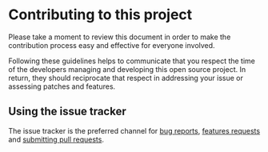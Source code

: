 # Contributing to this project

Please take a moment to review this document in order to make the contribution
process easy and effective for everyone involved.

Following these guidelines helps to communicate that you respect the time of
the developers managing and developing this open source project. In return,
they should reciprocate that respect in addressing your issue or assessing
patches and features.


## Using the issue tracker

The issue tracker is the preferred channel for [bug reports](https://github.com/NeoSOFT-Technologies/node-rest/blob/main/wiki/docs/contribution/bug-reports.md),
[features requests](https://github.com/NeoSOFT-Technologies/node-rest/blob/main/wiki/docs/contribution/feature-requests.md) and [submitting pull
requests](https://github.com/NeoSOFT-Technologies/node-rest/blob/main/wiki/docs/contribution/pull-requests.md).

